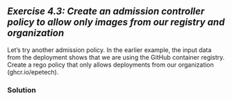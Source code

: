 ## ***Exercise 4.3: Create an admission controller policy to allow only images from our registry and organization***

Let’s try another admission policy. In the earlier example, the input data from the deployment shows that we are using the GitHub container registry. Create a rego policy that only allows deployments from our organization (ghcr.io/epetech).

### **Solution**